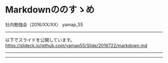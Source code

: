 # Markdownののすゝめ
社内勉強会（2016/XX/XX）
yamap_55

---

以下でスライドを公開しています。
https://slideck.io/github.com/yamap55/Slide/2016722/markdown.md

---



---

